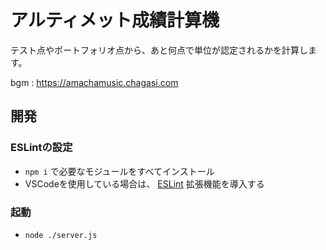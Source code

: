 # アルティメット成績計算機

テスト点やポートフォリオ点から、あと何点で単位が認定されるかを計算します。

bgm : https://amachamusic.chagasi.com

## 開発

### ESLintの設定
- `npm i` で必要なモジュールをすべてインストール
- VSCodeを使用している場合は、 [ESLint](https://marketplace.visualstudio.com/items?itemName=dbaeumer.vscode-eslint) 拡張機能を導入する

### 起動
- `node ./server.js` 